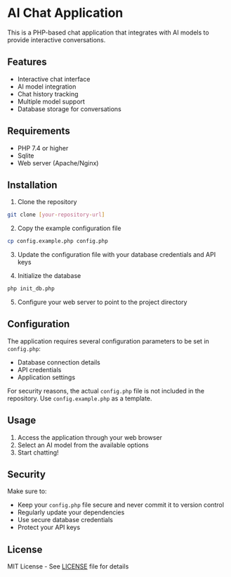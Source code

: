 # AI Chat Application

This is a PHP-based chat application that integrates with AI models to provide interactive conversations.

## Features

- Interactive chat interface
- AI model integration
- Chat history tracking
- Multiple model support
- Database storage for conversations

## Requirements

- PHP 7.4 or higher
- Sqlite
- Web server (Apache/Nginx)

## Installation

1. Clone the repository
```bash
git clone [your-repository-url]
```

2. Copy the example configuration file
```bash
cp config.example.php config.php
```

3. Update the configuration file with your database credentials and API keys

4. Initialize the database
```bash
php init_db.php
```

5. Configure your web server to point to the project directory

## Configuration

The application requires several configuration parameters to be set in `config.php`:

- Database connection details
- API credentials
- Application settings

For security reasons, the actual `config.php` file is not included in the repository. Use `config.example.php` as a template.

## Usage

1. Access the application through your web browser
2. Select an AI model from the available options
3. Start chatting!

## Security

Make sure to:
- Keep your `config.php` file secure and never commit it to version control
- Regularly update your dependencies
- Use secure database credentials
- Protect your API keys

## License

MIT License - See [LICENSE](LICENSE) file for details
